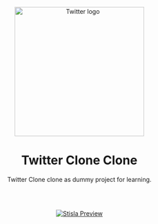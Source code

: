 <p align="center">
  <a href="https://twitter-clone-9b108.web.app/">
    <img src="http://assets.stickpng.com/images/580b57fcd9996e24bc43c53e.png" alt="Twitter logo" width="300" style="object-fit: contain">
  </a>
</p>

<h1 align="center">Twitter Clone Clone</h1>

<p  align="center">
  Twitter Clone clone as dummy project for learning.
</p>
<br>
<span align="center">

<br>

[![Stisla Preview](https://ibb.co/kJGPFNf)](https://twitter-clone-9b108.web.app/)
